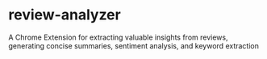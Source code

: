 # review-analyzer
A Chrome Extension for extracting valuable insights from reviews, generating concise summaries, sentiment analysis, and keyword extraction
